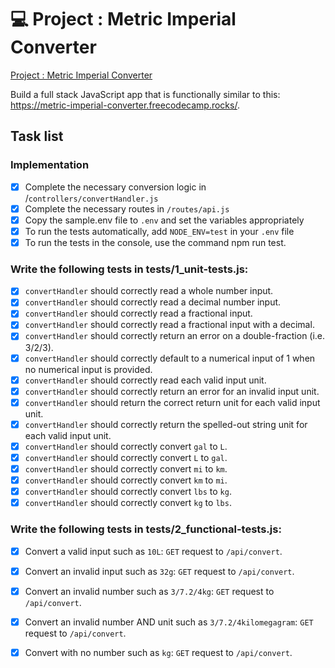 # 💻 Project : Metric Imperial Converter
[Project : Metric Imperial Converter](https://www.freecodecamp.org/learn/quality-assurance/quality-assurance-projects/metric-imperial-converter)

Build a full stack JavaScript app that is functionally similar to this: https://metric-imperial-converter.freecodecamp.rocks/. 

## Task list

### Implementation
- [x] Complete the necessary conversion logic in /`controllers/convertHandler.js`
- [x] Complete the necessary routes in `/routes/api.js`
- [x] Copy the sample.env file to `.env` and set the variables appropriately
- [x] To run the tests automatically, add `NODE_ENV=test` in your `.env` file
- [x] To run the tests in the console, use the command npm run test.

### Write the following tests in tests/1_unit-tests.js:

- [x] `convertHandler` should correctly read a whole number input.
- [x] `convertHandler` should correctly read a decimal number input.
- [x] `convertHandler` should correctly read a fractional input.
- [x] `convertHandler` should correctly read a fractional input with a decimal.
- [x] `convertHandler` should correctly return an error on a double-fraction (i.e. 3/2/3).
- [x] `convertHandler` should correctly default to a numerical input of 1 when no numerical input is provided.
- [x] `convertHandler` should correctly read each valid input unit.
- [x] `convertHandler` should correctly return an error for an invalid input unit.
- [x] `convertHandler` should return the correct return unit for each valid input unit.
- [x] `convertHandler` should correctly return the spelled-out string unit for each valid input unit.
- [x] `convertHandler` should correctly convert `gal` to `L`.
- [x] `convertHandler` should correctly convert `L` to `gal`.
- [x] `convertHandler` should correctly convert `mi` to `km`.
- [x] `convertHandler` should correctly convert `km` to `mi`.
- [x] `convertHandler` should correctly convert `lbs` to `kg`.
- [x] `convertHandler` should correctly convert `kg` to `lbs`.

### Write the following tests in tests/2_functional-tests.js:

- [x] Convert a valid input such as `10L`: `GET` request to `/api/convert`.
- [x] Convert an invalid input such as `32g`: `GET` request to `/api/convert`.
- [x] Convert an invalid number such as `3/7.2/4kg`: `GET` request to `/api/convert`.
- [x] Convert an invalid number AND unit such as `3/7.2/4kilomegagram`: `GET` request to `/api/convert`.
- [x] Convert with no number such as `kg`: `GET` request to `/api/convert`.

